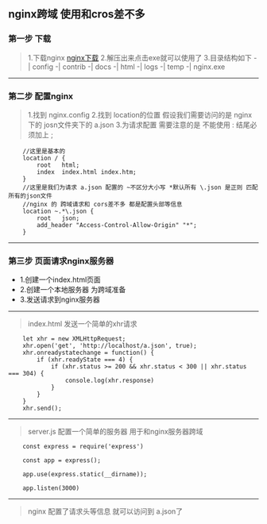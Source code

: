 ## nginx跨域 使用和cros差不多

### 第一步 下载
> 1.下载nginx [nginx下载](http://nginx.org/en/download.html)
> 2.解压出来点击exe就可以使用了
> 3.目录结构如下
> -| config
> -| contrib
> -| docs
> -| html
> -| logs
> -| temp
> -| nginx.exe
***
### 第二步 配置nginx
> 1.找到 nginx.config
> 2.找到 location的位置 假设我们需要访问的是 nginx 下的 josn文件夹下的 a.json
> 3.为请求配置 需要注意的是 不能使用 : 结尾必须加上 ;
```
    //这里是基本的
    location / {
        root   html;
        index  index.html index.htm;
    }
    //这里是我们为请求 a.json 配置的 ~不区分大小写 *默认所有 \.json 是正则 匹配所有的json文件
    //nginx 的 跨域请求和 cors差不多 都是配置头部等信息
    location ~.*\.json {
        root   json;
        add_header "Access-Control-Allow-Origin" "*";
    }
```
***

### 第三步 页面请求nginx服务器
- 1.创建一个index.html页面
- 2.创建一个本地服务器 为跨域准备
- 3.发送请求到nginx服务器
***
> index.html 发送一个简单的xhr请求
```
    let xhr = new XMLHttpRequest;
    xhr.open('get', 'http://localhost/a.json', true);
    xhr.onreadystatechange = function() {
        if (xhr.readyState === 4) {
            if (xhr.status >= 200 && xhr.status < 300 || xhr.status === 304) {
                console.log(xhr.response)
            }
        }
    }
    xhr.send();
```
***
> server.js 配置一个简单的服务器 用于和nginx服务器跨域
```
    const express = require('express')

    const app = express();

    app.use(express.static(__dirname));

    app.listen(3000)
```
***
> nginx 配置了请求头等信息 就可以访问到 a.json了



